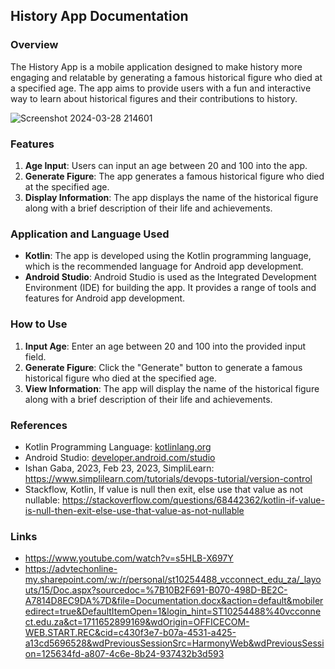 ## History App Documentation

### Overview
The History App is a mobile application designed to make history more engaging and relatable by generating a famous historical figure who died at a specified age. The app aims to provide users with a fun and interactive way to learn about historical figures and their contributions to history.

![Screenshot 2024-03-28 214601](https://github.com/ST10254488/IMAD5112A1/assets/164567181/967c96ce-c9ef-430e-a330-e3d68d67a4e3)

### Features
1. **Age Input**: Users can input an age between 20 and 100 into the app.
2. **Generate Figure**: The app generates a famous historical figure who died at the specified age.
3. **Display Information**: The app displays the name of the historical figure along with a brief description of their life and achievements.

### Application and Language Used
- **Kotlin**: The app is developed using the Kotlin programming language, which is the recommended language for Android app development.
- **Android Studio**: Android Studio is used as the Integrated Development Environment (IDE) for building the app. It provides a range of tools and features for Android app development.

### How to Use
1. **Input Age**: Enter an age between 20 and 100 into the provided input field.
2. **Generate Figure**: Click the "Generate" button to generate a famous historical figure who died at the specified age.
3. **View Information**: The app will display the name of the historical figure along with a brief description of their life and achievements.

### References
- Kotlin Programming Language: [kotlinlang.org](https://kotlinlang.org/)
- Android Studio: [developer.android.com/studio](https://developer.android.com/studio)
- Ishan Gaba, 2023, Feb 23, 2023, SimpliLearn: https://www.simplilearn.com/tutorials/devops-tutorial/version-control 
- Stackflow, Kotlin, If value is null then exit, else use that value as not nullable: https://stackoverflow.com/questions/68442362/kotlin-if-value-is-null-then-exit-else-use-that-value-as-not-nullable

### Links
- https://www.youtube.com/watch?v=s5HLB-X697Y
- https://advtechonline-my.sharepoint.com/:w:/r/personal/st10254488_vcconnect_edu_za/_layouts/15/Doc.aspx?sourcedoc=%7B10B2F691-B070-498D-BE2C-A7814D8EC9DA%7D&file=Documentation.docx&action=default&mobileredirect=true&DefaultItemOpen=1&login_hint=ST10254488%40vcconnect.edu.za&ct=1711652899169&wdOrigin=OFFICECOM-WEB.START.REC&cid=c430f3e7-b07a-4531-a425-a13cd5696528&wdPreviousSessionSrc=HarmonyWeb&wdPreviousSession=125634fd-a807-4c6e-8b24-937432b3d593
